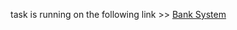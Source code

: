 task is running on the following link >> [Bank System](https://ahmedalianz.github.io/NTI-Tasks/task1-Bank%20System)
